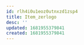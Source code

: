 ```yaml
---
id: rlh4i0u1eoz0utnxzd1zsp4
title: Item_zerlogo
desc: ''
updated: 1681955379841
created: 1681955379841
---
```

